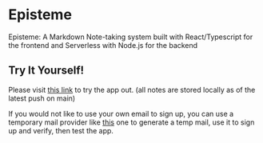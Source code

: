# Episteme

Episteme: A Markdown Note-taking system built with React/Typescript for the frontend and Serverless with Node.js for the backend

## Try It Yourself!
Please visit [this link](https://episteme-peach.vercel.app/) to try the app out. (all notes are stored locally as of the latest push on main) 

If you would not like to use your own email to sign up, you can use a temporary mail provider like [this](https://temp-mail.org/en/) one to generate a temp mail, use it to sign up and verify, then test the app.
